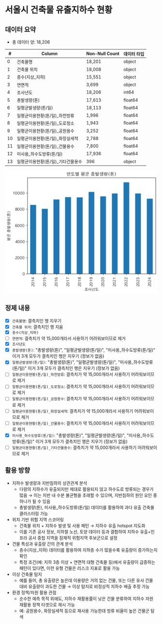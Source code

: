 # 서울시 건축물 유출지하수 현황

## 데이터 요약
- 총 데이터 양: 18,206

| #  | Column                         | Non-Null Count | 데이터 타입 |
|----|--------------------------------|----------------|-------------|
| 0  | 건축물명                          | 18,201         | object      |
| 1  | 건축물 위치                        | 18,008         | object      |
| 2  | 층수(지상_지하)                    | 15,551         | object      |
| 3  | 연면적                            | 3,699          | object      |
| 4  | 조사년도                          | 18,206         | int64       |
| 5  | 총발생량(톤)                       | 17,613         | float64     |
| 6  | 일평균발생량(톤/일)                  | 18,113         | float64     |
| 7  | 일평균이용현황(톤/일)_하천방류         | 1,996          | float64     |
| 8  | 일평균이용현황(톤/일)_도로청소         | 1,943          | float64     |
| 9  | 일평균이용현황(톤/일)_공원용수         | 3,252          | float64     |
| 10 | 일평균이용현황(톤/일)_화장실세척       | 2,788          | float64     |
| 11 | 일평균이용현황(톤/일)_건물용수         | 7,800          | float64     |
| 12 | 미사용_하수도방류(톤/일)              | 17,936         | float64     |
| 13 | 일평균이용현황(톤/일)_기타건물용수     | 396            | object      |

![연도별 평균 총발생량](./img/연도별%20평균%20총발생량.png)

## 정제 내용

- [X] `건축물명`: 결측치인 행 지우기
- [X] `건축물 위치`: 결측치인 행 지움
- [X] `층수(지상_지하)`
- [ ] `연면적`: 결측치가 약 15,000개라서 사용하기 어려워보이므로 제거
- [X] `조사년도`
- [X] `총발생량(톤)`: "총발생량(톤)", "일평균발생량(톤/일)", "미사용_하수도방류(톤/일)" 이거 3개 모두가 결측치인 행은 지우기 (정보가 없음)
- [X] `일평균발생량(톤/일)`: "총발생량(톤)", "일평균발생량(톤/일)", "미사용_하수도방류(톤/일)" 이거 3개 모두가 결측치인 행은 지우기 (정보가 없음)
- [ ] `일평균이용현황(톤/일)_하천방류`: 결측치가 약 15,000개라서 사용하기 어려워보이므로 제거
- [ ] `일평균이용현황(톤/일)_도로청소`: 결측치가 약 15,000개라서 사용하기 어려워보이므로 제거
- [ ] `일평균이용현황(톤/일)_공원용수`: 결측치가 약 15,000개라서 사용하기 어려워보이므로 제거
- [ ] `일평균이용현황(톤/일)_화장실세척`: 결측치가 약 15,000개라서 사용하기 어려워보이므로 제거
- [ ] `일평균이용현황(톤/일)_건물용수`: 결측치가 약 15,000개라서 사용하기 어려워보이므로 제거
- [X] `미사용_하수도방류(톤/일)`: "총발생량(톤)", "일평균발생량(톤/일)", "미사용_하수도방류(톤/일)" 이거 3개 모두가 결측치인 행은 지우기 (정보가 없음)
- [ ] `일평균이용현황(톤/일)_기타건물용수`: 결측치가 약 15,000개라서 사용하기 어려워보이므로 제거

## 활용 방향
- 지하수 발생량과 지반침하의 상관관계 분석
  - 다량의 지하수가 유출되지만 제대로 활용되지 않고 하수도로 방류되는 경우가 많음 → 이는 지반 내 수분 불균형을 초래할 수 있으며, 지반침하의 원인 요인 중 하나가 될 수 있음
  - 총발생량(톤), 미사용_하수도방류(톤/일) 데이터를 활용하여 과다 유출 건축물 클러스터링 가능
- 위치 기반 위험 지역 스코어링
  - 건축물 위치 + 지하수 발생 및 사용 패턴 → 지하수 유출 hotspot 지도화
  - 이를 기존 공사 정보, 지하철 노선, 토양 데이터 등과 결합하여 지하수 유출+인프라 공사 중첩 지역을 잠재적 위험지역 후보군으로 설정
- 건물 특성과 유출량 간의 관계 분석
  - 층수(지상_지하) 데이터를 활용하여 지하층 수가 많을수록 유출량이 증가하는지 확인
  - 특정 조건(예: 지하 3층 이상 + 연면적 대형 건축물 등)에서 유출량이 급증하는 패턴이 있다면, 이런 유형 건물은 리스크 지표로 활용 가능
- 이상 건축물 탐지
  - 예를 들어, 총 유출량은 높은데 이용량은 거의 없는 건물, 또는 다른 유사 건물 대비 유출량이 과도한 건물 → 이상 탐지로 비정상적 지하수 배출 추정 가능
- 환경 정책/자원 활용 관점
  - 순수한 예측 목적 외에도, 지하수 재활용률이 낮은 건물 분류하여 지하수 자원 재활용 정책 타겟으로 제시 가능
  - 예: 공원용수, 화장실세척 등으로 재사용 가능한데 방류 비율이 높은 건물군 탐색